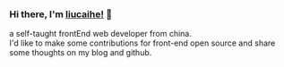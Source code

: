 ### Hi there, I'm [liucaihe!](https://lang.so) 👋

<p>a self-taught frontEnd web developer from china. <br>
I'd like to make some contributions for front-end open source and share some thoughts on my blog and github.</p>
